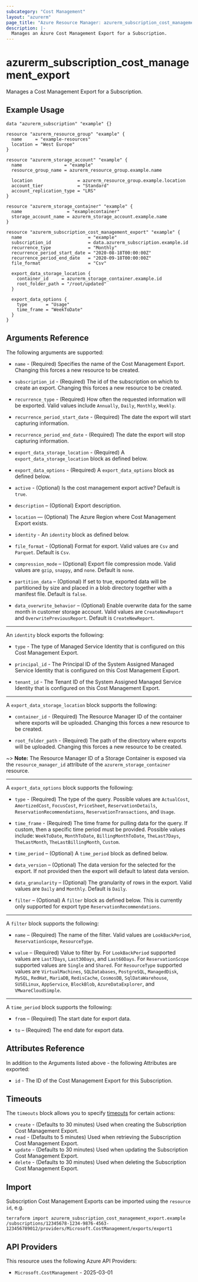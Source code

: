 ```yaml
---
subcategory: "Cost Management"
layout: "azurerm"
page_title: "Azure Resource Manager: azurerm_subscription_cost_management_export"
description: |-
  Manages an Azure Cost Management Export for a Subscription.
---
```


# azurerm_subscription_cost_management_export

Manages a Cost Management Export for a Subscription.

## Example Usage

```hcl
data "azurerm_subscription" "example" {}

resource "azurerm_resource_group" "example" {
  name     = "example-resources"
  location = "West Europe"
}

resource "azurerm_storage_account" "example" {
  name                = "example"
  resource_group_name = azurerm_resource_group.example.name

  location                 = azurerm_resource_group.example.location
  account_tier             = "Standard"
  account_replication_type = "LRS"
}

resource "azurerm_storage_container" "example" {
  name                 = "examplecontainer"
  storage_account_name = azurerm_storage_account.example.name
}

resource "azurerm_subscription_cost_management_export" "example" {
  name                         = "example"
  subscription_id              = data.azurerm_subscription.example.id
  recurrence_type              = "Monthly"
  recurrence_period_start_date = "2020-08-18T00:00:00Z"
  recurrence_period_end_date   = "2020-09-18T00:00:00Z"
  file_format                  = "Csv"

  export_data_storage_location {
    container_id     = azurerm_storage_container.example.id
    root_folder_path = "/root/updated"
  }

  export_data_options {
    type       = "Usage"
    time_frame = "WeekToDate"
  }
}
```

## Arguments Reference

The following arguments are supported:

* `name` - (Required) Specifies the name of the Cost Management Export. Changing this forces a new resource to be created.

* `subscription_id` - (Required) The id of the subscription on which to create an export. Changing this forces a new resource to be created.

* `recurrence_type` - (Required) How often the requested information will be exported. Valid values include `Annually`, `Daily`, `Monthly`, `Weekly`.

* `recurrence_period_start_date` - (Required) The date the export will start capturing information.

* `recurrence_period_end_date` - (Required) The date the export will stop capturing information.

* `export_data_storage_location` - (Required) A `export_data_storage_location` block as defined below.

* `export_data_options` - (Required) A `export_data_options` block as defined below.

* `active` - (Optional) Is the cost management export active? Default is `true`.

* `description` – (Optional) Export description.

* `location` — (Optional) The Azure Region where Cost Management Export exists.

* `identity` - An `identity` block as defined below.

* `file_format` - (Optional) Format for export. Valid values are `Csv` and `Parquet`. Default is `Csv`.

* `compression_mode` – (Optional) Export file compression mode. Valid values are `gzip`, `snappy`, and `none`. Default is `none`.

* `partition_data` – (Optional) If set to true, exported data will be partitioned by size and placed in a blob directory together with a manifest file. Default is `false`.

* `data_overwrite_behavior` – (Optional) Enable overwrite data for the same month in customer storage account. Valid values are `CreateNewReport` and `OverwritePreviousReport`. Default is `CreateNewReport`.

---

An `identity` block exports the following:

* `type` - The type of Managed Service Identity that is configured on this Cost Management Export.

* `principal_id` - The Principal ID of the System Assigned Managed Service Identity that is configured on this Cost Management Export.

* `tenant_id` - The Tenant ID of the System Assigned Managed Service Identity that is configured on this Cost Management Export.

---

A `export_data_storage_location` block supports the following:

* `container_id` - (Required) The Resource Manager ID of the container where exports will be uploaded. Changing this forces a new resource to be created.

* `root_folder_path` - (Required) The path of the directory where exports will be uploaded. Changing this forces a new resource to be created.

~> **Note:** The Resource Manager ID of a Storage Container is exposed via the `resource_manager_id` attribute of the `azurerm_storage_container` resource.

---

A `export_data_options` block supports the following:

* `type` - (Required) The type of the query. Possible values are `ActualCost`, `AmortizedCost`, `FocusCost`, `PriceSheet`, `ReservationDetails`, `ReservationRecommendations`, `ReservationTransactions`, and `Usage`.

* `time_frame` - (Required) The time frame for pulling data for the query. If custom, then a specific time period must be provided. Possible values include: `WeekToDate`, `MonthToDate`, `BillingMonthToDate`, `TheLast7Days`, `TheLastMonth`, `TheLastBillingMonth`, `Custom`.

* `time_period` – (Optional) A `time_period` block as defined below.

* `data_version` – (Optional) The data version for the selected for the export. If not provided then the export will default to latest data version.

* `data_granularity` – (Optional) The granularity of rows in the export. Valid values are `Daily` and `Monthly`. Default is `Daily`.

* `filter` – (Optional) A `filter` block as defined below. This is currently only supported for export type `ReservationRecommendations`.

---

A `filter` block supports the following:

* `name` – (Required) The name of the filter. Valid values are `LookBackPeriod`, `ReservationScope`, `ResourceType`.

* `value` – (Required) Value to filter by.  For `LookBackPeriod` supported values are `Last7Days`, `Last30Days`, and `Last60Days`. For `ReservationScope` supported values are `Single` and `Shared`. For `ResourceType` supported values are `VirtualMachines`, `SQLDatabases`, `PostgreSQL`, `ManagedDisk`, `MySQL`, `RedHat`, `MariaDB`, `RedisCache`, `CosmosDB`, `SqlDataWarehouse`, `SUSELinux`, `AppService`, `BlockBlob`, `AzureDataExplorer`, and `VMwareCloudSimple`.

---

A `time_period` block supports the following:

* `from` – (Required) The start date for export data.

* `to` – (Required) The end date for export data.

## Attributes Reference

In addition to the Arguments listed above - the following Attributes are exported:

* `id` - The ID of the Cost Management Export for this Subscription.

## Timeouts

The `timeouts` block allows you to specify [timeouts](https://developer.hashicorp.com/terraform/language/resources/configure#define-operation-timeouts) for certain actions:

* `create` - (Defaults to 30 minutes) Used when creating the Subscription Cost Management Export.
* `read` - (Defaults to 5 minutes) Used when retrieving the Subscription Cost Management Export.
* `update` - (Defaults to 30 minutes) Used when updating the Subscription Cost Management Export.
* `delete` - (Defaults to 30 minutes) Used when deleting the Subscription Cost Management Export.

## Import

Subscription Cost Management Exports can be imported using the `resource id`, e.g.

```shell
terraform import azurerm_subscription_cost_management_export.example /subscriptions/12345678-1234-9876-4563-123456789012/providers/Microsoft.CostManagement/exports/export1
```

## API Providers
<!-- This section is generated, changes will be overwritten -->
This resource uses the following Azure API Providers:

* `Microsoft.CostManagement` - 2025-03-01
